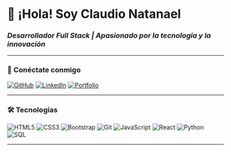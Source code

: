 # 👋 ¡Hola! Soy Claudio Natanael  
### *Desarrollador Full Stack | Apasionado por la tecnología y la innovación*  

---

### 🔗 **Conéctate conmigo**  
[![GitHub](https://img.shields.io/badge/GitHub-100000?style=for-the-badge&logo=github&logoColor=white)](https://github.com/Natanael-1a2b)
[![LinkedIn](https://img.shields.io/badge/LinkedIn-0077B5?style=for-the-badge&logo=linkedin&logoColor=white)](https://www.linkedin.com/in/claudio-natanael-beltre-rosario-38a580327/)
[![Portfolio](https://img.shields.io/badge/Portfolio-FF5722?style=for-the-badge&logo=google-chrome&logoColor=white)](https://natanael-1a2b.github.io/Mi-Portafolio/)

---

### 🛠 **Tecnologías**  
![HTML5](https://img.shields.io/badge/-HTML5-E34F26?style=flat-square&logo=html5&logoColor=white)
![CSS3](https://img.shields.io/badge/-CSS3-1572B6?style=flat-square&logo=css3&logoColor=white)
![Bootstrap](https://img.shields.io/badge/-Bootstrap-7952B3?style=flat-square&logo=bootstrap&logoColor=white)
![Git](https://img.shields.io/badge/-Git-F05032?style=flat-square&logo=git&logoColor=white)
![JavaScript](https://img.shields.io/badge/-JavaScript-F7DF1E?style=flat-square&logo=javascript&logoColor=black)
![React](https://img.shields.io/badge/-React-61DAFB?style=flat-square&logo=react&logoColor=black)
![Python](https://img.shields.io/badge/-Python-3776AB?style=flat-square&logo=python&logoColor=white)
![SQL](https://img.shields.io/badge/-SQLite-003B57?style=flat-square&logo=sqlite&logoColor=white)

---
